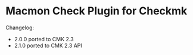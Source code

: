 # Macmon Check Plugin for Checkmk

Changelog:

- 2.0.0 ported to CMK 2.3
- 2.1.0 ported to CMK 2.3 API

